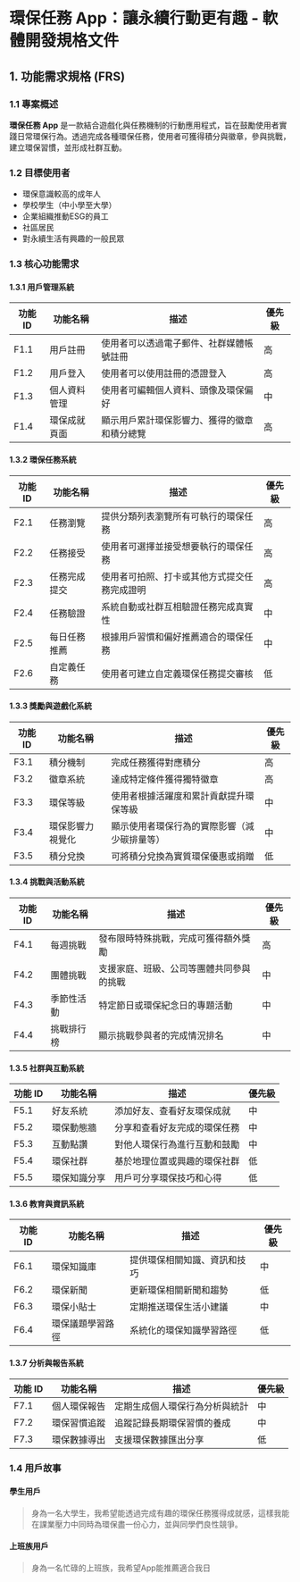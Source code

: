 # 環保任務 App：讓永續行動更有趣 - 軟體開發規格文件

## 1. 功能需求規格 (FRS)

### 1.1 專案概述
**環保任務 App** 是一款結合遊戲化與任務機制的行動應用程式，旨在鼓勵使用者實踐日常環保行為。透過完成各種環保任務，使用者可獲得積分與徽章，參與挑戰，建立環保習慣，並形成社群互動。

### 1.2 目標使用者
- 環保意識較高的成年人
- 學校學生（中小學至大學）
- 企業組織推動ESG的員工
- 社區居民
- 對永續生活有興趣的一般民眾

### 1.3 核心功能需求

#### 1.3.1 用戶管理系統
| 功能 ID | 功能名稱 | 描述 | 優先級 |
|---------|---------|------|--------|
| F1.1 | 用戶註冊 | 使用者可以透過電子郵件、社群媒體帳號註冊 | 高 |
| F1.2 | 用戶登入 | 使用者可以使用註冊的憑證登入 | 高 |
| F1.3 | 個人資料管理 | 使用者可編輯個人資料、頭像及環保偏好 | 中 |
| F1.4 | 環保成就頁面 | 顯示用戶累計環保影響力、獲得的徽章和積分總覽 | 高 |

#### 1.3.2 環保任務系統
| 功能 ID | 功能名稱 | 描述 | 優先級 |
|---------|---------|------|--------|
| F2.1 | 任務瀏覽 | 提供分類列表瀏覽所有可執行的環保任務 | 高 |
| F2.2 | 任務接受 | 使用者可選擇並接受想要執行的環保任務 | 高 |
| F2.3 | 任務完成提交 | 使用者可拍照、打卡或其他方式提交任務完成證明 | 高 |
| F2.4 | 任務驗證 | 系統自動或社群互相驗證任務完成真實性 | 中 |
| F2.5 | 每日任務推薦 | 根據用戶習慣和偏好推薦適合的環保任務 | 中 |
| F2.6 | 自定義任務 | 使用者可建立自定義環保任務提交審核 | 低 |

#### 1.3.3 獎勵與遊戲化系統
| 功能 ID | 功能名稱 | 描述 | 優先級 |
|---------|---------|------|--------|
| F3.1 | 積分機制 | 完成任務獲得對應積分 | 高 |
| F3.2 | 徽章系統 | 達成特定條件獲得獨特徽章 | 高 |
| F3.3 | 環保等級 | 使用者根據活躍度和累計貢獻提升環保等級 | 中 |
| F3.4 | 環保影響力視覺化 | 顯示使用者環保行為的實際影響（減少碳排量等） | 中 |
| F3.5 | 積分兌換 | 可將積分兌換為實質環保優惠或捐贈 | 低 |

#### 1.3.4 挑戰與活動系統
| 功能 ID | 功能名稱 | 描述 | 優先級 |
|---------|---------|------|--------|
| F4.1 | 每週挑戰 | 發布限時特殊挑戰，完成可獲得額外獎勵 | 高 |
| F4.2 | 團體挑戰 | 支援家庭、班級、公司等團體共同參與的挑戰 | 中 |
| F4.3 | 季節性活動 | 特定節日或環保紀念日的專題活動 | 中 |
| F4.4 | 挑戰排行榜 | 顯示挑戰參與者的完成情況排名 | 中 |

#### 1.3.5 社群與互動系統
| 功能 ID | 功能名稱 | 描述 | 優先級 |
|---------|---------|------|--------|
| F5.1 | 好友系統 | 添加好友、查看好友環保成就 | 中 |
| F5.2 | 環保動態牆 | 分享和查看好友完成的環保任務 | 中 |
| F5.3 | 互動點讚 | 對他人環保行為進行互動和鼓勵 | 中 |
| F5.4 | 環保社群 | 基於地理位置或興趣的環保社群 | 低 |
| F5.5 | 環保知識分享 | 用戶可分享環保技巧和心得 | 低 |

#### 1.3.6 教育與資訊系統
| 功能 ID | 功能名稱 | 描述 | 優先級 |
|---------|---------|------|--------|
| F6.1 | 環保知識庫 | 提供環保相關知識、資訊和技巧 | 中 |
| F6.2 | 環保新聞 | 更新環保相關新聞和趨勢 | 低 |
| F6.3 | 環保小貼士 | 定期推送環保生活小建議 | 中 |
| F6.4 | 環保議題學習路徑 | 系統化的環保知識學習路徑 | 低 |

#### 1.3.7 分析與報告系統
| 功能 ID | 功能名稱 | 描述 | 優先級 |
|---------|---------|------|--------|
| F7.1 | 個人環保報告 | 定期生成個人環保行為分析與統計 | 中 |
| F7.2 | 環保習慣追蹤 | 追蹤記錄長期環保習慣的養成 | 中 |
| F7.3 | 環保數據導出 | 支援環保數據匯出分享 | 低 |

### 1.4 用戶故事

#### 學生用戶
> 身為一名大學生，我希望能透過完成有趣的環保任務獲得成就感，這樣我能在課業壓力中同時為環保盡一份心力，並與同學們良性競爭。

#### 上班族用戶
> 身為一名忙碌的上班族，我希望App能推薦適合我日